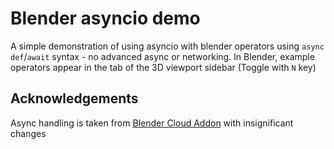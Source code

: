 # Blender asyncio demo
A simple demonstration of using asyncio with blender operators using `async def`/`await` syntax - no advanced async or networking.
In Blender, example operators appear in the tab of the 3D viewport sidebar (Toggle with `N` key)

## Acknowledgements
Async handling is taken from [Blender Cloud Addon](https://cloud.blender.org/services) with insignificant changes